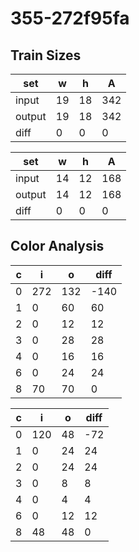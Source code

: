 # 355-272f95fa
## Train Sizes

|set|w|h|A|
|---|---|---|---|
|input|19|18|342|
|output|19|18|342|
|diff|0|0|0|


|set|w|h|A|
|---|---|---|---|
|input|14|12|168|
|output|14|12|168|
|diff|0|0|0|


## Color Analysis

|c|i|o|diff|
|---|---|---|---|
|0|272|132|-140|
|1|0|60|60|
|2|0|12|12|
|3|0|28|28|
|4|0|16|16|
|6|0|24|24|
|8|70|70|0|


|c|i|o|diff|
|---|---|---|---|
|0|120|48|-72|
|1|0|24|24|
|2|0|24|24|
|3|0|8|8|
|4|0|4|4|
|6|0|12|12|
|8|48|48|0|

